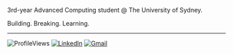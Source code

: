 3rd-year Advanced Computing student @ The University of Sydney.

Building. Breaking. Learning.

---

![ProfileViews](https://visitor-badge.laobi.icu/badge?page_id=devanshimirchandani.devanshimirchandani) [![LinkedIn](https://img.shields.io/badge/devanshimirchandani-LinkedIn-blue)](https://www.linkedin.com/in/devanshi-mirchandani/) [![Gmail](https://img.shields.io/badge/devanshi.mirchandani@gmail.com-D14836?style=flat&logo=gmail&logoColor=white)](mailto:devanshi.mirchandani@gmail.com)
